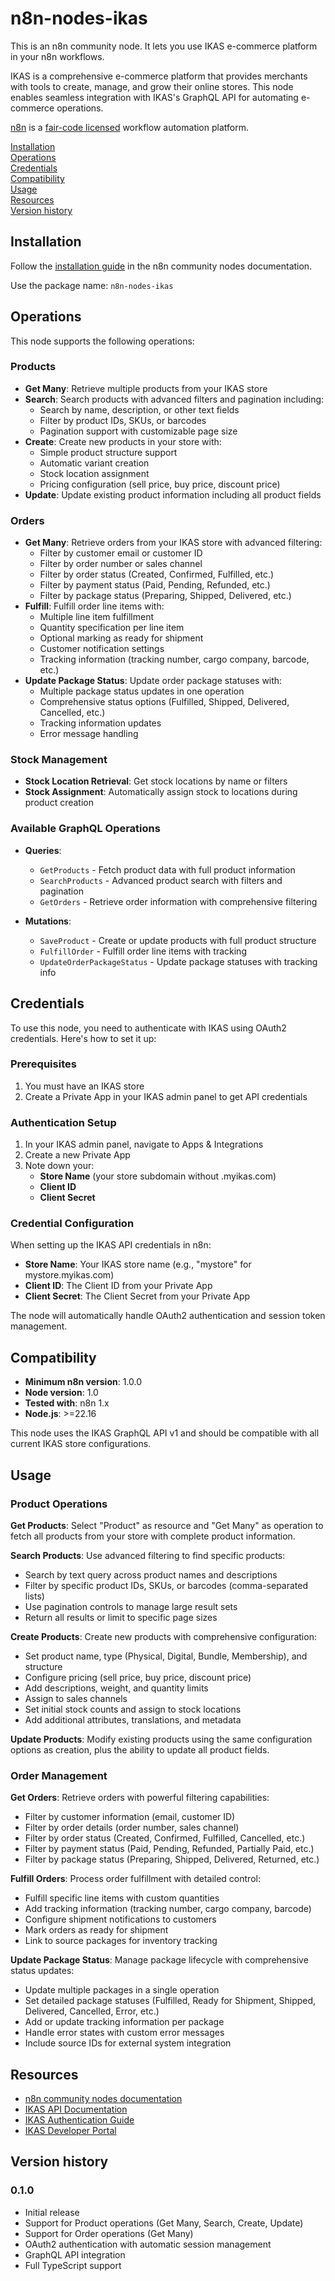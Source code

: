 # n8n-nodes-ikas

This is an n8n community node. It lets you use IKAS e-commerce platform in your n8n workflows.

IKAS is a comprehensive e-commerce platform that provides merchants with tools to create, manage, and grow their online stores. This node enables seamless integration with IKAS's GraphQL API for automating e-commerce operations.

[n8n](https://n8n.io/) is a [fair-code licensed](https://docs.n8n.io/reference/license/) workflow automation platform.

[Installation](#installation)  
[Operations](#operations)  
[Credentials](#credentials)  
[Compatibility](#compatibility)  
[Usage](#usage)  
[Resources](#resources)  
[Version history](#version-history)

## Installation

Follow the [installation guide](https://docs.n8n.io/integrations/community-nodes/installation/) in the n8n community nodes documentation.

Use the package name: `n8n-nodes-ikas`

## Operations

This node supports the following operations:

### Products

- **Get Many**: Retrieve multiple products from your IKAS store
- **Search**: Search products with advanced filters and pagination including:
  - Search by name, description, or other text fields
  - Filter by product IDs, SKUs, or barcodes
  - Pagination support with customizable page size
- **Create**: Create new products in your store with:
  - Simple product structure support
  - Automatic variant creation
  - Stock location assignment
  - Pricing configuration (sell price, buy price, discount price)
- **Update**: Update existing product information including all product fields

### Orders

- **Get Many**: Retrieve orders from your IKAS store with advanced filtering:
  - Filter by customer email or customer ID
  - Filter by order number or sales channel
  - Filter by order status (Created, Confirmed, Fulfilled, etc.)
  - Filter by payment status (Paid, Pending, Refunded, etc.)
  - Filter by package status (Preparing, Shipped, Delivered, etc.)
- **Fulfill**: Fulfill order line items with:
  - Multiple line item fulfillment
  - Quantity specification per line item
  - Optional marking as ready for shipment
  - Customer notification settings
  - Tracking information (tracking number, cargo company, barcode, etc.)
- **Update Package Status**: Update order package statuses with:
  - Multiple package status updates in one operation
  - Comprehensive status options (Fulfilled, Shipped, Delivered, Cancelled, etc.)
  - Tracking information updates
  - Error message handling

### Stock Management

- **Stock Location Retrieval**: Get stock locations by name or filters
- **Stock Assignment**: Automatically assign stock to locations during product creation

### Available GraphQL Operations

- **Queries**:
  - `GetProducts` - Fetch product data with full product information
  - `SearchProducts` - Advanced product search with filters and pagination
  - `GetOrders` - Retrieve order information with comprehensive filtering
- **Mutations**:

  - `SaveProduct` - Create or update products with full product structure
  - `FulfillOrder` - Fulfill order line items with tracking
  - `UpdateOrderPackageStatus` - Update package statuses with tracking info

## Credentials

To use this node, you need to authenticate with IKAS using OAuth2 credentials. Here's how to set it up:

### Prerequisites

1. You must have an IKAS store
2. Create a Private App in your IKAS admin panel to get API credentials

### Authentication Setup

1. In your IKAS admin panel, navigate to Apps & Integrations
2. Create a new Private App
3. Note down your:
   - **Store Name** (your store subdomain without .myikas.com)
   - **Client ID**
   - **Client Secret**

### Credential Configuration

When setting up the IKAS API credentials in n8n:

- **Store Name**: Your IKAS store name (e.g., "mystore" for mystore.myikas.com)
- **Client ID**: The Client ID from your Private App
- **Client Secret**: The Client Secret from your Private App

The node will automatically handle OAuth2 authentication and session token management.

## Compatibility

- **Minimum n8n version**: 1.0.0
- **Node version**: 1.0
- **Tested with**: n8n 1.x
- **Node.js**: >=22.16

This node uses the IKAS GraphQL API v1 and should be compatible with all current IKAS store configurations.

## Usage

### Product Operations

**Get Products**: Select "Product" as resource and "Get Many" as operation to fetch all products from your store with complete product information.

**Search Products**: Use advanced filtering to find specific products:

- Search by text query across product names and descriptions
- Filter by specific product IDs, SKUs, or barcodes (comma-separated lists)
- Use pagination controls to manage large result sets
- Return all results or limit to specific page sizes

**Create Products**: Create new products with comprehensive configuration:

- Set product name, type (Physical, Digital, Bundle, Membership), and structure
- Configure pricing (sell price, buy price, discount price)
- Add descriptions, weight, and quantity limits
- Assign to sales channels
- Set initial stock counts and assign to stock locations
- Add additional attributes, translations, and metadata

**Update Products**: Modify existing products using the same configuration options as creation, plus the ability to update all product fields.

### Order Management

**Get Orders**: Retrieve orders with powerful filtering capabilities:

- Filter by customer information (email, customer ID)
- Filter by order details (order number, sales channel)
- Filter by order status (Created, Confirmed, Fulfilled, Cancelled, etc.)
- Filter by payment status (Paid, Pending, Refunded, Partially Paid, etc.)
- Filter by package status (Preparing, Shipped, Delivered, Returned, etc.)

**Fulfill Orders**: Process order fulfillment with detailed control:

- Fulfill specific line items with custom quantities
- Add tracking information (tracking number, cargo company, barcode)
- Configure shipment notifications to customers
- Mark orders as ready for shipment
- Link to source packages for inventory tracking

**Update Package Status**: Manage package lifecycle with comprehensive status updates:

- Update multiple packages in a single operation
- Set detailed package statuses (Fulfilled, Ready for Shipment, Shipped, Delivered, Cancelled, Error, etc.)
- Add or update tracking information per package
- Handle error states with custom error messages
- Include source IDs for external system integration

## Resources

- [n8n community nodes documentation](https://docs.n8n.io/integrations/#community-nodes)
- [IKAS API Documentation](https://ikas.dev/docs/intro)
- [IKAS Authentication Guide](https://ikas.dev/docs/api/getting-started/authentication)
- [IKAS Developer Portal](https://ikas.dev/)

## Version history

### 0.1.0

- Initial release
- Support for Product operations (Get Many, Search, Create, Update)
- Support for Order operations (Get Many)
- OAuth2 authentication with automatic session management
- GraphQL API integration
- Full TypeScript support

